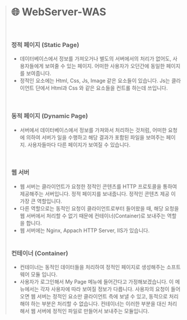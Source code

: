 > # 🌐 WebServer-WAS
> 
> <br>
>
> ### 정적 페이지 (Static Page)
> - 데이터베이스에서 정보를 가져오거나 별도의 서버에서의 처리가 없어도, 사용자들에게 보여줄 수 있는 페이지. 어떠한 사용자가 오던간에 동일한 페이지를 보여줍니다. <br>
> - 정적인 요소에는 Html, Css, Js, Image 같은 요소들이 있습니다. Js는 클라이언트 단에서 Html과 Css 와 같은 요소들을 컨트롤 하는데 쓰입니다. <br>
> <br>
>
> ### 동적 페이지 (Dynamic Page)
> - 서버에서 데이터베이스에서 정보를 가져와서 처리하는 것처럼, 어떠한 요청에 의하여 서버가 일을 수행하고 해당 결과가 포함된 파일을 보여주는 페이지. 사용자들마다 다른 페이지가 보여질 수 있습니다.
> <br>
>
> ### 웹 서버
> - 웹 서버는 클라이언트가 요청한 정적인 콘텐츠를 HTTP 프로토콜을 통하여 제공해주는 서버입니다. 정적 페이지를 보내줍니다. 정적인 콘텐츠 제공 이 가장 큰 역할입니다. <br>
> - 다른 역할으로는 동적인 요청이 클라이언트로부터 들어왔을 때, 해당 요청을 웹 서버에서 처리할 수 없기 때문에 컨테이너(Container)로 보내주는 역할을 합니다. <br>
> - 웹 서버에는 Nginx, Appach HTTP Server, IIS가 있습니다.
> <br> <br> 
>
> ### 컨테이너 (Container)
> - 컨테이너는 동적인 데이터들을 처리하여 정적인 페이지로 생성해주는 소프트웨어 모듈 입니다. <br>
> - 사용자가 로그인해서 My Page 메뉴에 들어간다고 가정해보겠습니다. 이 메뉴에서는 각자 사용자에 따라 보여질 정보가 다릅니다. 사용자의 요청이 들어오면 웹 서버는 정적인 요소만 클라이언트 측에 보낼 수 있고, 동적으로 처리해야 하는 부분은 처리할 수 없습니다. 컨테이너는 이러한 부분을 대신 처리해서 웹 서버에 정적인 파일로 만들어서 보내주는 모듈입니다.

